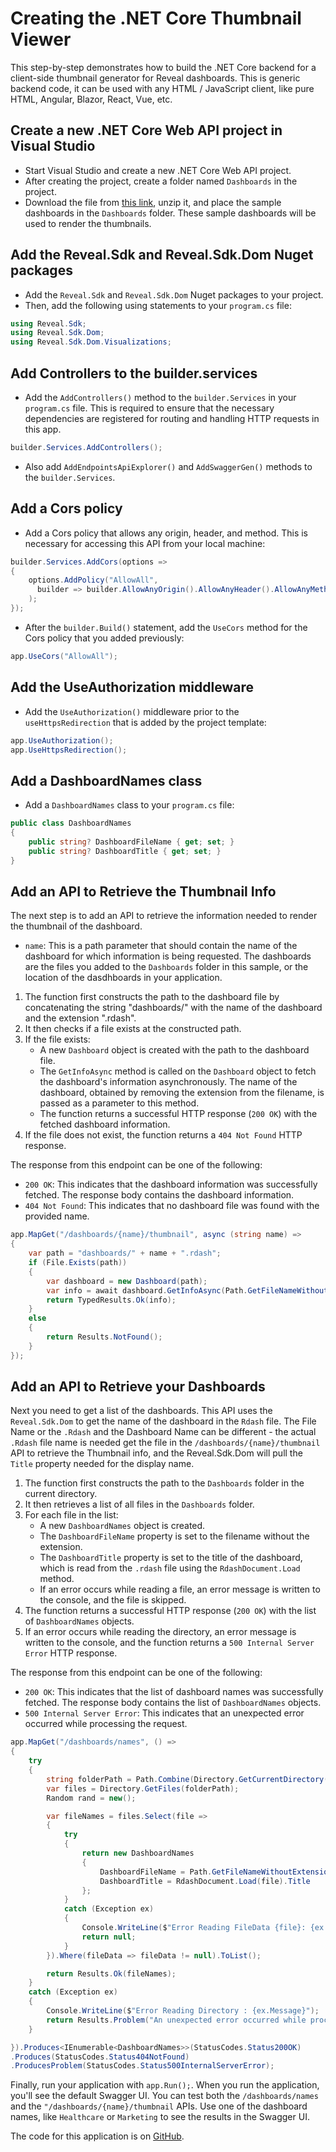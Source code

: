 
# Creating the .NET Core Thumbnail Viewer

This step-by-step demonstrates how to build the .NET Core backend for a client-side thumbnail generator for Reveal dashboards.  This is generic backend code, it can be used with any HTML / JavaScript client, like pure HTML, Angular, Blazor, React, Vue, etc. 

## Create a new .NET Core Web API project in Visual Studio

- Start Visual Studio and create a new .NET Core Web API project.
- After creating the project, create a folder named `Dashboards` in the project.
- Download the file from [this link](https://github.com/jberes/ThumbnailBuilder/blob/main/Dashboards.zip), unzip it, and place the sample dashboards in the `Dashboards` folder. These sample dashboards will be used to render the thumbnails.

## Add the Reveal.Sdk and Reveal.Sdk.Dom Nuget packages

- Add the `Reveal.Sdk` and `Reveal.Sdk.Dom` Nuget packages to your project.
- Then, add the following using statements to your `program.cs` file:

```csharp
using Reveal.Sdk;
using Reveal.Sdk.Dom;
using Reveal.Sdk.Dom.Visualizations;
```

## Add Controllers to the builder.services

- Add the `AddControllers()` method to the `builder.Services` in your `program.cs` file.  This is required to ensure that the necessary dependencies are registered for routing and handling HTTP requests in this app.

```csharp
builder.Services.AddControllers();
```
- Also add `AddEndpointsApiExplorer()` and `AddSwaggerGen()` methods to the `builder.Services`.

## Add a Cors policy

- Add a Cors policy that allows any origin, header, and method. This is necessary for accessing this API from your local machine:

```csharp
builder.Services.AddCors(options =>
{
    options.AddPolicy("AllowAll",
      builder => builder.AllowAnyOrigin().AllowAnyHeader().AllowAnyMethod()
    );
});
```

- After the `builder.Build()` statement, add the `UseCors` method for the Cors policy that you added previously:

```csharp
app.UseCors("AllowAll");
```

## Add the UseAuthorization middleware

- Add the `UseAuthorization()` middleware prior to the `useHttpsRedirection` that is added by the project template:

```csharp
app.UseAuthorization();
app.UseHttpsRedirection();
```

## Add a DashboardNames class

- Add a `DashboardNames` class to your `program.cs` file:

```csharp
public class DashboardNames
{
    public string? DashboardFileName { get; set; }
    public string? DashboardTitle { get; set; }
}
```

## Add an API to Retrieve the Thumbnail Info

The next step is to add an API to retrieve the information needed to render the thumbnail of the dashboard. 

- `name`: This is a path parameter that should contain the name of the dashboard for which information is being requested. The dashboards are the files you added to the `Dashboards` folder in this sample, or the location of the dasdhboards in your application. 

1. The function first constructs the path to the dashboard file by concatenating the string "dashboards/" with the name of the dashboard and the extension ".rdash".
2. It then checks if a file exists at the constructed path.
3. If the file exists:
    - A new `Dashboard` object is created with the path to the dashboard file.
    - The `GetInfoAsync` method is called on the `Dashboard` object to fetch the dashboard's information asynchronously. The name of the dashboard, obtained by removing the extension from the filename, is passed as a parameter to this method.
    - The function returns a successful HTTP response (`200 OK`) with the fetched dashboard information.
4. If the file does not exist, the function returns a `404 Not Found` HTTP response.

The response from this endpoint can be one of the following:

- `200 OK`: This indicates that the dashboard information was successfully fetched. The response body contains the dashboard information.
- `404 Not Found`: This indicates that no dashboard file was found with the provided name.

```csharp
app.MapGet("/dashboards/{name}/thumbnail", async (string name) =>
{
    var path = "dashboards/" + name + ".rdash";
    if (File.Exists(path))
    {
        var dashboard = new Dashboard(path);
        var info = await dashboard.GetInfoAsync(Path.GetFileNameWithoutExtension(path));
        return TypedResults.Ok(info);
    }
    else
    {
        return Results.NotFound();
    }
});
```

## Add an API to Retrieve your Dashboards

Next you need to get a list of the dashboards.  This API uses the `Reveal.Sdk.Dom` to get the name of the dashboard in the `Rdash` file.  The File Name or the `.Rdash` and the Dashboard Name can be different - the actual `.Rdash` file name is needed get the file in the `/dashboards/{name}/thumbnail` API to retrieve the Thumbnail info, and the Reveal.Sdk.Dom will pull the `Title` property needed for the display name.

1. The function first constructs the path to the `Dashboards` folder in the current directory.
2. It then retrieves a list of all files in the `Dashboards` folder.
3. For each file in the list:
    - A new `DashboardNames` object is created.
    - The `DashboardFileName` property is set to the filename without the extension.
    - The `DashboardTitle` property is set to the title of the dashboard, which is read from the `.rdash` file using the `RdashDocument.Load` method.
    - If an error occurs while reading a file, an error message is written to the console, and the file is skipped.
4. The function returns a successful HTTP response (`200 OK`) with the list of `DashboardNames` objects.
5. If an error occurs while reading the directory, an error message is written to the console, and the function returns a `500 Internal Server Error` HTTP response.

The response from this endpoint can be one of the following:

- `200 OK`: This indicates that the list of dashboard names was successfully fetched. The response body contains the list of `DashboardNames` objects.
- `500 Internal Server Error`: This indicates that an unexpected error occurred while processing the request.

```csharp
app.MapGet("/dashboards/names", () =>
{
    try
    {
        string folderPath = Path.Combine(Directory.GetCurrentDirectory(), "Dashboards");
        var files = Directory.GetFiles(folderPath);
        Random rand = new();

        var fileNames = files.Select(file =>
        {
            try
            {
                return new DashboardNames
                {
                    DashboardFileName = Path.GetFileNameWithoutExtension(file),
                    DashboardTitle = RdashDocument.Load(file).Title
                };
            }
            catch (Exception ex)
            {
                Console.WriteLine($"Error Reading FileData {file}: {ex.Message}");
                return null;
            }
        }).Where(fileData => fileData != null).ToList();

        return Results.Ok(fileNames);
    }
    catch (Exception ex)
    {
        Console.WriteLine($"Error Reading Directory : {ex.Message}");
        return Results.Problem("An unexpected error occurred while processing the request.");
    }

}).Produces<IEnumerable<DashboardNames>>(StatusCodes.Status200OK)
.Produces(StatusCodes.Status404NotFound)
.ProducesProblem(StatusCodes.Status500InternalServerError);
```

Finally, run your application with `app.Run();`. When you run the application, you'll see the default Swagger UI.  You can test both the `/dashboards/names` and the `"/dashboards/{name}/thumbnail` APIs.  Use one of the dashboard names, like `Healthcare` or `Marketing` to see the results in the Swagger UI.


The code for this application is on [GitHub](https://github.com/jberes/ThumbnailBuilder/tree/main/net-core).
